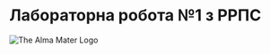 # Лабораторна робота №1 з РРПС
![The Alma Mater Logo](https://ztu.edu.ua/img/mainpage/header/photo8.jpg)
